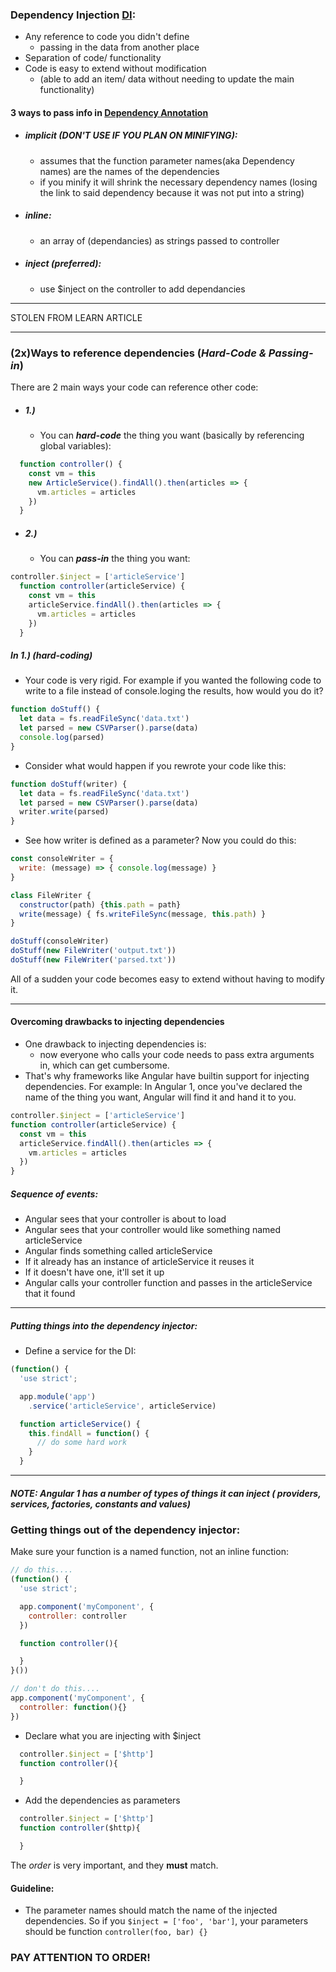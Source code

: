 ### Dependency Injection [DI](https://docs.angularjs.org/guide/di):
- Any reference to code you didn't define
  - passing in the data from another place
- Separation of code/ functionality
- Code is easy to extend without modification
  - (able to add an item/ data without needing to update the main functionality)

#### 3 ways to pass info in [Dependency Annotation](https://docs.angularjs.org/guide/di)
- ##### implicit (DON'T USE IF YOU PLAN ON MINIFYING):
  - assumes that the function parameter names(aka Dependency names) are the names of the dependencies
  - if you minify it will shrink the necessary dependency names (losing the link to said dependency because it was not put into a string)
- ##### inline:
  - an array of (dependancies) as strings passed to controller
- ##### inject (preferred):
  - use $inject on the controller to add dependancies


---
STOLEN FROM LEARN ARTICLE

---

###  (2x)Ways to reference dependencies (***Hard-Code & Passing-in***)
  There are 2 main ways your code can reference other code:

- ##### 1.)  
  - You can ***hard-code*** the thing you want
(basically by referencing global variables):
```js
  function controller() {
    const vm = this
    new ArticleService().findAll().then(articles => {
      vm.articles = articles
    })
  }
```

- ##### 2.)  
  - You can ***pass-in*** the thing you want:
```js
controller.$inject = ['articleService']
  function controller(articleService) {
    const vm = this
    articleService.findAll().then(articles => {
      vm.articles = articles
    })
  }
```

##### In 1.) (hard-coding)
- Your code is very rigid. For example if you wanted the following code to write to a file instead of console.loging the results, how would you do it?
```js
function doStuff() {
  let data = fs.readFileSync('data.txt')
  let parsed = new CSVParser().parse(data)
  console.log(parsed)
}
```
- Consider what would happen if you rewrote your code like this:
```js
function doStuff(writer) {
  let data = fs.readFileSync('data.txt')
  let parsed = new CSVParser().parse(data)
  writer.write(parsed)
}
```
- See how writer is defined as a parameter? Now you could do this:

```js
const consoleWriter = {
  write: (message) => { console.log(message) }
}

class FileWriter {
  constructor(path) {this.path = path}
  write(message) { fs.writeFileSync(message, this.path) }
}

doStuff(consoleWriter)
doStuff(new FileWriter('output.txt'))
doStuff(new FileWriter('parsed.txt'))
```

All of a sudden your code becomes easy to extend without having to modify it.

---

#### Overcoming drawbacks to injecting dependencies
- One drawback to injecting dependencies is:
  - now everyone who calls your code needs to pass extra arguments in, which can get cumbersome.
- That's why frameworks like Angular have builtin support for injecting dependencies. For example: In Angular 1, once you've declared the name of the thing you want, Angular will find it and hand it to you.

```js
controller.$inject = ['articleService']
function controller(articleService) {
  const vm = this
  articleService.findAll().then(articles => {
    vm.articles = articles
  })
}
```

  ##### Sequence of events:
  - Angular sees that your controller is about to load
  - Angular sees that your controller would like something named articleService
  - Angular finds something called articleService
  - If it already has an instance of articleService it reuses it
  - If it doesn't have one, it'll set it up
  - Angular calls your controller function and passes in the articleService that it found

---

##### Putting things into the dependency injector:
- Define a service for the DI:

``` js
(function() {
  'use strict';

  app.module('app')
    .service('articleService', articleService)

  function articleService() {
    this.findAll = function() {
      // do some hard work
    }
  }
```

---

##### NOTE: Angular 1 has a number of types of things it can inject ( providers, services, factories, constants and values)

### Getting things out of the dependency injector:
Make sure your function is a named function, not an inline function:
```js
// do this....
(function() {
  'use strict';

  app.component('myComponent', {
    controller: controller
  })

  function controller(){

  }
}())

// don't do this....
app.component('myComponent', {
  controller: function(){}
})
```
- Declare what you are injecting with $inject
```js
  controller.$inject = ['$http']
  function controller(){

  }
```
- Add the dependencies as parameters
```js
  controller.$inject = ['$http']
  function controller($http){

  }
```

The _order_ is very important, and they **must** match.

#### Guideline:
- The parameter names should match the name of the injected dependencies.
So if you ```$inject = ['foo', 'bar']```, your parameters should be function ```controller(foo, bar) {}```
### PAY ATTENTION TO ORDER!
